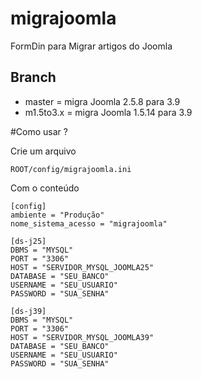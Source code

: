 # migrajoomla
FormDin para Migrar artigos do Joomla 

## Branch
* master = migra Joomla 2.5.8 para 3.9
* m1.5to3.x = migra Joomla 1.5.14 para 3.9


#Como usar ?

Crie um arquivo 
```
ROOT/config/migrajoomla.ini
```

Com o conteúdo
```
[config]
ambiente = "Produção"
nome_sistema_acesso = "migrajoomla"

[ds-j25]
DBMS = "MYSQL"
PORT = "3306"
HOST = "SERVIDOR_MYSQL_JOOMLA25"
DATABASE = "SEU_BANCO"
USERNAME = "SEU_USUARIO"
PASSWORD = "SUA_SENHA"

[ds-j39]
DBMS = "MYSQL"
PORT = "3306"
HOST = "SERVIDOR_MYSQL_JOOMLA39"
DATABASE = "SEU_BANCO"
USERNAME = "SEU_USUARIO"
PASSWORD = "SUA_SENHA"
```

